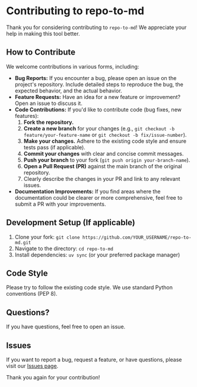 # Contributing to repo-to-md

Thank you for considering contributing to `repo-to-md`! We appreciate your help in making this tool better.

## How to Contribute

We welcome contributions in various forms, including:

*   **Bug Reports:** If you encounter a bug, please open an issue on the project's repository. Include detailed steps to reproduce the bug, the expected behavior, and the actual behavior.
*   **Feature Requests:** Have an idea for a new feature or improvement? Open an issue to discuss it.
*   **Code Contributions:** If you'd like to contribute code (bug fixes, new features):
    1.  **Fork the repository.**
    2.  **Create a new branch** for your changes (e.g., `git checkout -b feature/your-feature-name` or `git checkout -b fix/issue-number`).
    3.  **Make your changes.** Adhere to the existing code style and ensure tests pass (if applicable).
    4.  **Commit your changes** with clear and concise commit messages.
    5.  **Push your branch** to your fork (`git push origin your-branch-name`).
    6.  **Open a Pull Request (PR)** against the main branch of the original repository.
    7.  Clearly describe the changes in your PR and link to any relevant issues.
*   **Documentation Improvements:** If you find areas where the documentation could be clearer or more comprehensive, feel free to submit a PR with your improvements.

## Development Setup (If applicable)

1.  Clone your fork: `git clone https://github.com/YOUR_USERNAME/repo-to-md.git`
2.  Navigate to the directory: `cd repo-to-md`
3.  Install dependencies: `uv sync` (or your preferred package manager)

## Code Style

Please try to follow the existing code style. We use standard Python conventions (PEP 8).

## Questions?

If you have questions, feel free to open an issue.

## Issues

If you want to report a bug, request a feature, or have questions, please visit our [Issues page](https://github.com/alti3/repo-to-md/issues).


Thank you again for your contribution! 